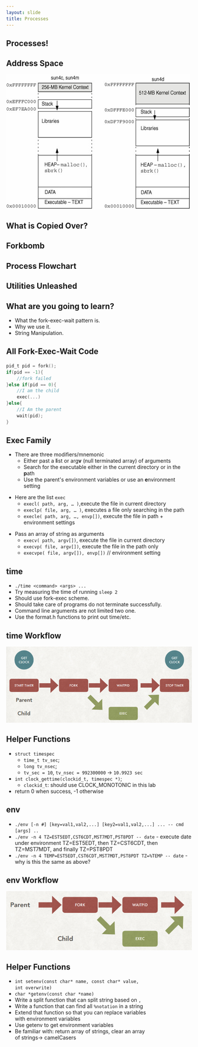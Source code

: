 ```yaml
---
layout: slide
title: Processes
---
```


## Processes!

## Address Space

![Proc Address Space](/images/assignment-docs/lab/slides/fork/address_space.png)

## What is Copied Over?

<vertical />

## Forkbomb

<vertical />

## Process Flowchart

<vertical />

<horizontal />

## Utilities Unleashed

## What are you going to learn?

* What the fork-exec-wait pattern is.
* Why we use it.
* String Manipulation.

## All Fork-Exec-Wait Code

```C
pid_t pid = fork();
if(pid == -1){
	//fork failed
}else if(pid == 0){
	//I am the child
	exec(...)
}else{
	//I Am the parent
	wait(pid);
}
```

## Exec Family

* There are three modifiers/mnemonic
	* Either past a **l**ist or arg**v** (null terminated array) of arguments
	* Search for the executable either in the current directory or in the **p**ath
	* Use the parent's environment variables or use an **e**nvironment setting

<vertical />

* Here are the list `exec`
	* `execl( path, arg, … )`,execute the file in current directory
	* `execlp( file, arg, … )`, executes a file only searching in the path
	* `execle( path, arg, …, envp[])`, execute the file in path + environment settings

<vertical />

* Pass an array of string as arguments
	* `execv( path, argv[])`, execute the file in current directory
	* `execvp( file, argv[])`, execute the file in the path only
	* `execvpe( file, argv[]), envp[])` // environment setting

<horizontal />

## time
* `./time <command> <args> ...`
* Try measuring the time of running `sleep 2`
* Should use fork-exec scheme.
* Should take care of programs do not terminate successfully.
* Command line arguments are not limited two one.
* Use the format.h functions to print out time/etc.

## time Workflow

![Workflow for time](/images/assignment-docs/lab/slides/fork/time_workflow.png)

## Helper Functions
* `struct timespec`
	* `time_t tv_sec`;
	* `long tv_nsec`;
	* `tv_sec = 10`, `tv_nsec = 992300000` -> `10.9923 sec`
* `int clock_gettime(clockid_t, timespec *)`;
	* `clockid_t`: should use CLOCK_MONOTONIC in this lab
* return 0 when success, -1 otherwise

<horizontal />

## env

* `./env [-n #] [key=val1,val2,...] [key2=val1,val2,...] ... -- cmd [args] ..`
* `./env -n 4 TZ=EST5EDT,CST6CDT,MST7MDT,PST8PDT -- date` - execute date under environment TZ=EST5EDT,
	then TZ=CST6CDT, then TZ=MST7MDT, and finally TZ=PST8PDT
* `./env -n 4 TEMP=EST5EDT,CST6CDT,MST7MDT,PST8PDT TZ=%TEMP -- date` - why is this the same as above?

## env Workflow

![Environment Workflow](/images/assignment-docs/lab/slides/fork/env_workflow.png)

## Helper Functions

* `int setenv(const char* name, const char* value,` \
	`int overwrite)`
* `char *getenv(const char *name)`
* Write a split function that can split string based on `,`
* Write a function that can find all `%notation` in a string
* Extend that function so that you can replace variables \
	with environment variables
* Use getenv to get environment variables
* Be familiar with: return array of strings, clear an array \
	 of strings-> camelCasers

